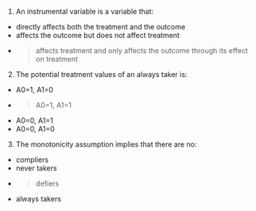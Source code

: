 1. An instrumental variable is a variable that:

- directly affects both the treatment and the outcome
- affects the outcome but does not affect treatment
- >affects treatment and only affects the outcome through its effect on treatment


2. The potential treatment values of an always taker is:

- A0=1, A1=0
- >A0=1, A1=1
- A0=0, A1=1
- A0=0, A1=0


3. The monotonicity assumption implies that there are no:

- compliers
- never takers
- >defiers
- always takers


